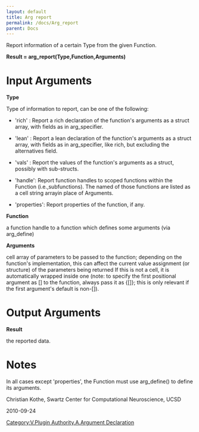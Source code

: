```yaml
---
layout: default
title: Arg report
permalink: /docs/Arg_report
parent: Docs
---
```


Report information of a certain Type from the given Function.

**Result = arg_report(Type,Function,Arguments)**

# Input Arguments

**Type**

Type of information to report, can be one of the following:

  - 'rich' : Report a rich declaration of the function's arguments as a
    struct array, with fields as in arg_specifier.

<!-- end list -->

  - 'lean' : Report a lean declaration of the function's arguments as a
    struct array, with fields as in arg_specifier, like rich, but
    excluding the alternatives field.

<!-- end list -->

  - 'vals' : Report the values of the function's arguments as a struct,
    possibly with sub-structs.

<!-- end list -->

  - 'handle': Report function handles to scoped functions within the
    Function (i.e.,subfunctions). The named of those functions are
    listed as a cell string arrayin place of Arguments.

<!-- end list -->

  - 'properties': Report properties of the function, if any.

**Function**

a function handle to a function which defines some arguments (via
arg_define)

**Arguments**

cell array of parameters to be passed to the function; depending on the
function's implementation, this can affect the current value assignment
(or structure) of the parameters being returned If this is not a cell,
it is automatically wrapped inside one (note: to specify the first
positional argument as \[\] to the function, always pass it as {\[\]};
this is only relevant if the first argument's default is non-\[\]).

# Output Arguments

**Result**

the reported data.

# Notes

In all cases except 'properties', the Function must use arg_define() to
define its arguments.


Christian Kothe, Swartz Center for Computational Neuroscience, UCSD



2010-09-24


[Category:V.Plugin Authority.A.Argument
Declaration](/Category:V.Plugin_Authority.A.Argument_Declaration "wikilink")